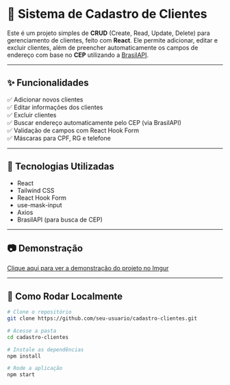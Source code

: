 # 🧾 Sistema de Cadastro de Clientes

Este é um projeto simples de **CRUD** (Create, Read, Update, Delete) para gerenciamento de clientes, feito com **React**. Ele permite adicionar, editar e excluir clientes, além de preencher automaticamente os campos de endereço com base no **CEP** utilizando a [BrasilAPI](https://brasilapi.com.br/).

---

## ✨ Funcionalidades

✅ Adicionar novos clientes  
✅ Editar informações dos clientes  
✅ Excluir clientes  
✅ Buscar endereço automaticamente pelo CEP (via BrasilAPI)  
✅ Validação de campos com React Hook Form  
✅ Máscaras para CPF, RG e telefone  

---

## 🧪 Tecnologias Utilizadas

- React
- Tailwind CSS
- React Hook Form
- use-mask-input
- Axios
- BrasilAPI (para busca de CEP)

---

## 📷 Demonstração

[Clique aqui para ver a demonstração do projeto no Imgur](https://imgur.com/a/auRfPiF)

---

## 🚀 Como Rodar Localmente

```bash
# Clone o repositório
git clone https://github.com/seu-usuario/cadastro-clientes.git

# Acesse a pasta
cd cadastro-clientes

# Instale as dependências
npm install

# Rode a aplicação
npm start

